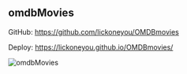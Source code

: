 ## omdbMovies

GitHub: https://github.com/lickoneyou/OMDBmovies

Deploy: https://lickoneyou.github.io/OMDBmovies/

![omdbMovies](https://lickoneyou.github.io/CV/images/projects/omdbMovie.png)

